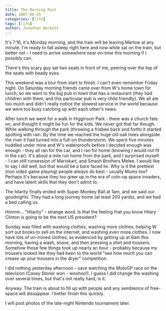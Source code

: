 ```yaml
---
title: The Morning Post
date: 2007-06-25
categories: [life]
tags: [life]
author: Jonathan Beckett
---
```


It's 7:16, it's Monday morning, and the train will be leaving Marlow at any minute. I'm ready to fall asleep right here and now while sat on the train, but better not - I need to arrive somewhere near on-time this morning if I possibly can.

There's this scary guy sat two seats in front of me, peering over the top of the seats with beady eyes.

This weekend was a blur from start to finish. I can't even remember Friday night. On Saturday morning friends came over from W's home town for lunch, so we went to the big pub in town that has a restaurant (they had children with them, and this particular pub is very child friendly). We all ate too much and didn't really notice the slowest service in the world because we were too busy catching up with each other's news.

After lunch we went for a walk in Higginson Park - there was a church fate on, and thought it might be fun for the kids. We never got that far though. While walking through the park (throwing a frisbee back and forth) it started spotting with rain. By the time we reached the huge old oak trees alongside the river it had turned into a full-on thunderstorm. We spent five minutes huddled under mine and W's waterproofs before I decided enough was enough - they all ran for the car, and I ran for home (knowing I would not fit in the car). It's about a mile run home from the park, and I surprised myself - I can still runsession of Mariokart, and Smash Brothers Melee. I would like to say I did well, but that would be a bare faced lie. Why is it the prettiest (non video game playing) people always do best - usually Mums too? Perhaps it's because they too grew up in the era of coin-op space invaders, and have latent skills that they don't admit to.

The hilarity finally ended with Super Monkey Ball at 1am, and we said our goodnights. They had a long journey home (at least 200 yards), and we had a bed calling us.

Hmmm... "Hilarity" - strange word. Is that the feeling that you know Hilary Clinton is going to be the next US president?

Sunday was filled with washing clothes, washing more clothes, helping W sort out books to sell on the internet, and washing even more clothes. I now have lots of un-ironed clothes, as evidenced by getting up at 6am this morning, having a wash, shave, and then pressing a shirt and trousers. Somehow those few things took up nearly an hour - probably because my trousers looked like they had been to the world "see how much you can crease up your trousers in the dryer" competition.

I did nothing yesterday afternoon - save watching the MotoGP race on the television (Casey Stoner won - woohoo!). I guess I did change the washing over several times, but that's not really hard, is it.

Anyway. The train is about to fill up with people and any semblence of free-space will dissappear. I better finish this quickly.

I will post photos of the late-night Nintendo tournament later.